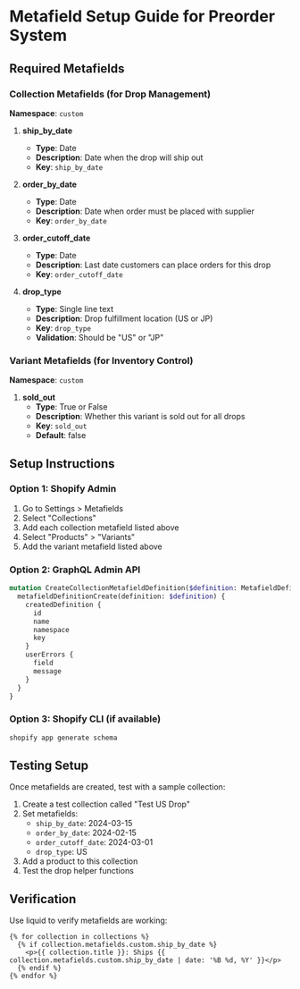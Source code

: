# Metafield Setup Guide for Preorder System

## Required Metafields

### Collection Metafields (for Drop Management)

**Namespace**: `custom`

1. **ship_by_date**
   - **Type**: Date
   - **Description**: Date when the drop will ship out
   - **Key**: `ship_by_date`

2. **order_by_date**
   - **Type**: Date  
   - **Description**: Date when order must be placed with supplier
   - **Key**: `order_by_date`

3. **order_cutoff_date**
   - **Type**: Date
   - **Description**: Last date customers can place orders for this drop
   - **Key**: `order_cutoff_date`

4. **drop_type**
   - **Type**: Single line text
   - **Description**: Drop fulfillment location (US or JP)
   - **Key**: `drop_type`
   - **Validation**: Should be "US" or "JP"

### Variant Metafields (for Inventory Control)

**Namespace**: `custom`

1. **sold_out**
   - **Type**: True or False
   - **Description**: Whether this variant is sold out for all drops
   - **Key**: `sold_out`
   - **Default**: false

## Setup Instructions

### Option 1: Shopify Admin
1. Go to Settings > Metafields
2. Select "Collections" 
3. Add each collection metafield listed above
4. Select "Products" > "Variants"
5. Add the variant metafield listed above

### Option 2: GraphQL Admin API
```graphql
mutation CreateCollectionMetafieldDefinition($definition: MetafieldDefinitionInput!) {
  metafieldDefinitionCreate(definition: $definition) {
    createdDefinition {
      id
      name
      namespace
      key
    }
    userErrors {
      field
      message
    }
  }
}
```

### Option 3: Shopify CLI (if available)
```bash
shopify app generate schema
```

## Testing Setup

Once metafields are created, test with a sample collection:

1. Create a test collection called "Test US Drop"
2. Set metafields:
   - `ship_by_date`: 2024-03-15
   - `order_by_date`: 2024-02-15  
   - `order_cutoff_date`: 2024-03-01
   - `drop_type`: US
3. Add a product to this collection
4. Test the drop helper functions

## Verification

Use liquid to verify metafields are working:

```liquid
{% for collection in collections %}
  {% if collection.metafields.custom.ship_by_date %}
    <p>{{ collection.title }}: Ships {{ collection.metafields.custom.ship_by_date | date: '%B %d, %Y' }}</p>
  {% endif %}
{% endfor %}
```